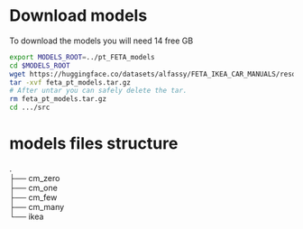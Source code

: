 # Download models
To download the models you will need 14 free GB
```bash
export MODELS_ROOT=../pt_FETA_models
cd $MODELS_ROOT
wget https://huggingface.co/datasets/alfassy/FETA_IKEA_CAR_MANUALS/resolve/main/feta_pt_models.tar.gz
tar -xvf feta_pt_models.tar.gz
# After untar you can safely delete the tar.
rm feta_pt_models.tar.gz
cd .../src
```
# models files structure
.  
├── cm_zero  
├── cm_one  
├── cm_few   
├── cm_many  
└── ikea



